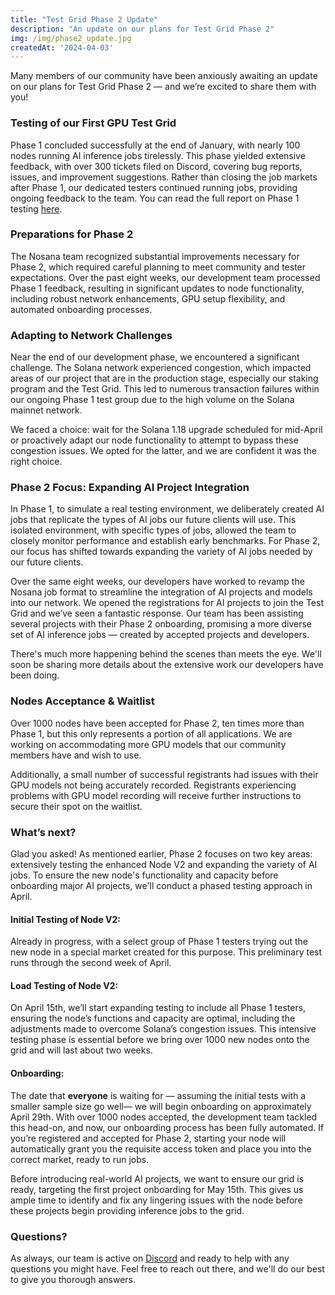 ```yaml
---
title: "Test Grid Phase 2 Update"
description: "An update on our plans for Test Grid Phase 2"
img: /img/phase2_update.jpg
createdAt: '2024-04-03'
---
```

Many members of our community have been anxiously awaiting an update on our plans for Test Grid Phase 2 —  and we’re excited to share them with you!

### Testing of our First GPU Test Grid

Phase 1 concluded successfully at the end of January, with nearly 100 nodes running AI inference jobs tirelessly. This phase yielded extensive feedback, with over 300 tickets filed on Discord, covering bug reports, issues, and improvement suggestions. Rather than closing the job markets after Phase 1, our dedicated testers continued running jobs, providing ongoing feedback to the team. You can read the full report on Phase 1 testing [here](https://nosana.io/blog/testing-the-first-gpu-grid-for-ai-inference).

### Preparations for Phase 2

The Nosana team recognized substantial improvements necessary for Phase 2, which required careful planning to meet community and tester expectations. Over the past eight weeks, our development team processed Phase 1 feedback, resulting in significant updates to node functionality, including robust network enhancements, GPU setup flexibility, and automated onboarding processes.

### Adapting to Network Challenges

Near the end of our development phase, we encountered a significant challenge. The Solana network experienced congestion, which impacted areas of our project that are in the production stage, especially our staking program and the Test Grid. This led to numerous transaction failures within our ongoing Phase 1 test group due to the high volume on the Solana mainnet network.


We faced a choice: wait for the Solana 1.18 upgrade scheduled for mid-April or proactively adapt our node functionality to attempt to bypass these congestion issues. We opted for the latter, and we are confident it was the right choice.

### Phase 2 Focus: Expanding AI Project Integration

In Phase 1, to simulate a real testing environment, we deliberately created AI jobs that replicate the types of AI jobs our future clients will use. This isolated environment, with specific types of jobs, allowed the team to closely monitor performance and establish early benchmarks. For Phase 2, our focus has shifted towards expanding the variety of AI jobs needed by our future clients.

Over the same eight weeks, our developers have worked to revamp the Nosana job format to streamline the integration of AI projects and models into our network. We opened the registrations for AI projects to join the Test Grid and we’ve seen a fantastic response. Our team has been assisting several projects with their Phase 2 onboarding, promising a more diverse set of AI inference jobs — created by accepted projects and developers.

There's much more happening behind the scenes than meets the eye. We'll soon be sharing more details about the extensive work our developers have been doing.
 
### Nodes Acceptance & Waitlist

Over 1000 nodes have been accepted for Phase 2, ten times more than Phase 1, but this only represents a portion of all applications. We are working on accommodating more GPU models that our community members have and wish to use.

Additionally, a small number of successful registrants had issues with their GPU models not being accurately recorded. Registrants experiencing problems with GPU model recording will receive further instructions to secure their spot on the waitlist.

### What’s next?

Glad you asked! As mentioned earlier, Phase 2 focuses on two key areas: extensively testing the enhanced Node V2 and expanding the variety of AI jobs. To ensure the new node's functionality and capacity before onboarding major AI projects, we'll conduct a phased testing approach in April.

#### **Initial Testing of Node V2:** 
Already in progress, with a select group of Phase 1 testers trying out the new node in a special market created for this purpose. This preliminary test runs through the second week of April.

#### **Load Testing of Node V2:**  
On April 15th, we’ll start expanding testing to include all Phase 1 testers, ensuring the node’s functions and capacity are optimal, including the adjustments made to overcome Solana’s congestion issues. This intensive testing phase is essential before we bring over 1000 new nodes onto the grid and will last about two weeks.

#### **Onboarding:**  
The date that **everyone** is waiting for — assuming the initial tests with a smaller sample size go well— we will begin onboarding on approximately April 29th. With over 1000 nodes accepted, the development team tackled this head-on, and now, our onboarding process has been fully automated. If you’re registered and accepted for Phase 2, starting your node will automatically grant you the requisite access token and place you into the correct market, ready to run jobs.

Before introducing real-world AI projects, we want to ensure our grid is ready, targeting the first project onboarding for May 15th. This gives us ample time to identify and fix any lingering issues with the node before these projects begin providing inference jobs to the grid.

### Questions?

As always, our team is active on [Discord](https://discord.gg/Nosana-AI) and ready to help with any questions you might have. Feel free to reach out there, and we'll do our best to give you thorough answers.